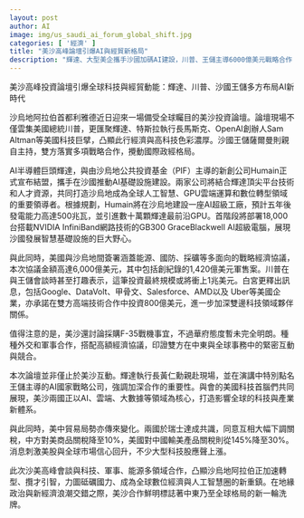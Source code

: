 ```yaml
---
layout: post
author: AI
image: img/us_saudi_ai_forum_global_shift.jpg
categories: [ '經濟' ]
title: "美沙高峰論壇引爆AI與經貿新格局"
description: "輝達、大型美企攜手沙國加碼AI建設，川普、王儲主導6000億美元戰略合作；沙美牽動全球地緣、科技與金融版圖，中美關稅大幅下調亦推升市場信心。"
---
```

美沙高峰投資論壇引爆全球科技與經貿動能：輝達、川普、沙國王儲多方布局AI新時代

沙烏地阿拉伯首都利雅德近日迎來一場備受全球矚目的美沙投資論壇。論壇現場不僅雲集美國總統川普，更匯聚輝達、特斯拉執行長馬斯克、OpenAI創辦人Sam Altman等美國科技巨擘，凸顯此行經濟與高科技色彩濃厚。沙國王儲薩爾曼則親自主持，雙方落實多項戰略合作，攪動國際政經格局。

AI半導體巨頭輝達，與由沙烏地公共投資基金（PIF）主導的新創公司Humain正式宣布結盟，攜手在沙國推動AI基礎設施建設。兩家公司將結合輝達頂尖平台技術和人才資源，共同打造沙烏地成為全球人工智慧、GPU雲端運算和數位轉型領域的重要領導者。根據規劃，Humain將在沙烏地建設一座AI超級工廠，預計五年後發電能力高達500兆瓦，並引進數十萬顆輝達最前沿GPU。首階段將部署18,000台搭載NVIDIA InfiniBand網路技術的GB300 GraceBlackwell AI超級電腦，展現沙國發展智慧基礎設施的巨大野心。

與此同時，美國與沙烏地間簽署涵蓋能源、國防、採礦等多面向的戰略經濟協議，本次協議金額高達6,000億美元，其中包括創紀錄的1,420億美元軍售案。川普在與王儲會談時甚至打趣表示，這筆投資最終規模或將衝上1兆美元。白宮更釋出訊息，包括Google、DataVolt、甲骨文、Salesforce、AMD以及 Uber等美國企業，亦承諾在雙方高端技術合作中投資800億美元，進一步加深雙邊科技領域夥伴關係。

值得注意的是，美沙還討論採購F-35戰機事宜，不過華府態度暫未完全明朗。種種外交和軍事合作，搭配高額經濟協議，印證雙方在中東與全球事務中的緊密互動與競合。

本次論壇並非僅止於美沙互動。輝達執行長黃仁勳親赴現場，並在演講中特別點名王儲主導的AI國家戰略公司，強調加深合作的重要性。與會的美國科技首腦們共同展現，美沙兩國正以AI、雲端、大數據等領域為核心，打造影響全球的科技與產業新體系。

與此同時，美中貿易局勢亦傳來變化。兩國於瑞士達成共識，同意互相大幅下調關稅，中方對美商品關稅降至10%，美國對中國輸美產品關稅則從145%降至30%。消息刺激美股與全球市場信心回升，不少大型科技股應聲上漲。

此次沙美高峰會談與科技、軍事、能源多領域合作，凸顯沙烏地阿拉伯正加速轉型、攬才引智，力圖砥礪國力、成為全球數位經濟與人工智慧圈的新重鎮。在地緣政治與新經濟浪潮交錯之際，美沙合作鮮明標誌著中東乃至全球格局的新一輪洗牌。